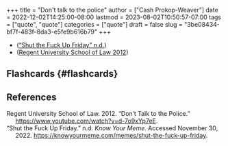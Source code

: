 +++
title = "Don't talk to the police"
author = ["Cash Prokop-Weaver"]
date = 2022-12-02T14:25:00-08:00
lastmod = 2023-08-02T10:50:57-07:00
tags = ["quote", "quote"]
categories = ["quote"]
draft = false
slug = "3be08434-bf7f-483f-8da3-e5fe9b616b79"
+++

-   (<a href="#citeproc_bib_item_2">“Shut the Fuck Up Friday” n.d.</a>)
-   (<a href="#citeproc_bib_item_1">Regent University School of Law 2012</a>)


## Flashcards {#flashcards}

## References

<style>.csl-entry{text-indent: -1.5em; margin-left: 1.5em;}</style><div class="csl-bib-body">
  <div class="csl-entry"><a id="citeproc_bib_item_1"></a>Regent University School of Law. 2012. “Don’t Talk to the Police.” <a href="https://www.youtube.com/watch?v=d-7o9xYp7eE">https://www.youtube.com/watch?v=d-7o9xYp7eE</a>.</div>
  <div class="csl-entry"><a id="citeproc_bib_item_2"></a>“Shut the Fuck Up Friday.” n.d. <i>Know Your Meme</i>. Accessed November 30, 2022. <a href="https://knowyourmeme.com/memes/shut-the-fuck-up-friday">https://knowyourmeme.com/memes/shut-the-fuck-up-friday</a>.</div>
</div>
